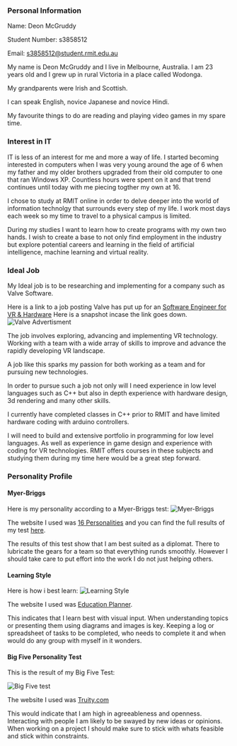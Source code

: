 ### Personal Information

Name: Deon McGruddy

Student Number: s3858512

Email: s3858512@student.rmit.edu.au

My name is Deon McGruddy and I live in Melbourne, Australia. I am 23 years old and I grew up in rural Victoria in a place called Wodonga.

My grandparents were Irish and Scottish.

I can speak English, novice Japanese and novice Hindi.  

My favourite things to do are reading and playing video games in my spare time.  

### Interest in IT

IT is less of an interest for me and more a way of life. I started becoming interested in computers when I was very young around the age of 6 when my father and my older brothers upgraded from their old computer to one that ran Windows XP. Countless hours were spent on it and that trend continues until today with me piecing togther my own at 16.

I chose to study at RMIT online in order to delve deeper into the world of information technolgy that surrounds every step of my life. I work most days each week so my time to travel to a physical campus is limited. 

During my studies I want to learn how to create programs with my own two hands. I wish to create a base to not only find employment in the industry but explore potential careers and learning in the field of artificial intelligence, machine learning and virtual reality. 

### Ideal Job

My Ideal job is to be researching and implementing for a company such as Valve Software.

Here is a link to a job posting Valve has put up for an [Software Engineer for VR & Hardware](https://www.valvesoftware.com/en/jobs?job_id=41)
Here is a snapshot incase the link goes down. 
![Valve Advertisment](https://i.imgur.com/T4S8ZXS.png)

The job involves exploring, advancing and implementing VR technology. Working with a team with a wide array of skills to improve and advance the rapidly developing VR landscape. 

A job like this sparks my passion for both working as a team and for pursuing new technologies. 

In order to pursue such a job not only will I need experience in low level languages such as C++ but also in depth experience with hardware design, 3d rendering and many other skills.

I currently have completed classes in C++ prior to RMIT and have limited hardware coding with arduino controllers.

I will need to build and extensive portfolio in programming for low level languages. As well as experience in game design and experience with coding for VR technologies. RMIT offers courses in these subjects and studying them during my time here would be a great step forward.

### Personality Profile

#### Myer-Briggs
Here is my personality according to a Myer-Briggs test: 
![Myer-Briggs](https://i.imgur.com/I2i2Y1a.png)

The website I used was [16 Personalities](https://www.16personalities.com/) and you can find the full results of my test [here](https://www.16personalities.com/profiles/957f368a66407).

The results of this test show that I am best suited as a diplomat. There to lubricate the gears for a team so that everything runds smoothly. However I should take care to put effort into the work I do not just helping others.

#### Learning Style
Here is how i best learn: 
![Learning Style](https://i.imgur.com/UNZCVa4.png)

The website I used was [Education Planner](http://www.educationplanner.org/students/self-assessments/learning-styles.shtml).

This indicates that I learn best with visual input. When understanding topics or presenting them using diagrams and images is key. Keeping a log or spreadsheet of tasks to be completed, who needs to complete it and when would do any group with myself in it wonders.

#### Big Five Personality Test

This is the result of my Big Five Test:

![Big Five test](https://i.imgur.com/JTslKoA.png)

The website I used was [Truity.com](https://www.truity.com)

This would indicate that I am high in agreeableness and openness. Interacting with people I am likely to be swayed by new ideas or opinions. When working on a project I should make sure to stick with whats feasible and stick within constraints.

